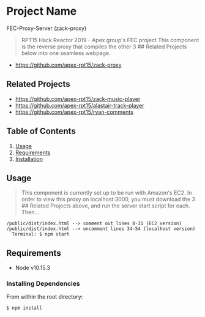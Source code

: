 # Project Name

FEC-Proxy-Server (zack-proxy)

> RPT15 Hack Reactor 2019 - Apex group's FEC project
This component is the reverse proxy that compiles the other 3 ## Related Projects below into one seamless webpage.

  - https://github.com/apex-rpt15/zack-proxy

## Related Projects

  - https://github.com/apex-rpt15/zack-music-player
  - https://github.com/apex-rpt15/alastair-track-player
  - https://github.com/apex-rpt15/ryan-comments

## Table of Contents

1. [Usage](#Usage)
1. [Requirements](#requirements)
1. [Installation](#installation)

## Usage

> This component is currently set up to be run with Amazon's EC2. In order to view this proxy on localhost:3000, you must download the 3 ## Related Projects above, and run the server start script for each. Then...

	/public/dist/index.html --> comment out lines 8-31 (EC2 version)
	/public/dist/index.html --> uncomment lines 34-54 (localhost version)
      Terminal: $ npm start

## Requirements

- Node v10.15.3

### Installing Dependencies

From within the root directory:

```
$ npm install
```

